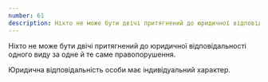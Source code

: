 ```yaml
---
number: 61
description: Ніхто не може бути двічі притягнений до юридичної відповідальності одного виду за одне й те саме правопорушення. Юридична відповідальність особи має індивідуальний характер.
---
```


Ніхто не може бути двічі притягнений до юридичної відповідальності одного виду за одне й те саме правопорушення.

Юридична відповідальність особи має індивідуальний характер.
